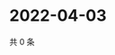 # 2022-04-03

共 0 条

<!-- BEGIN WEIBO -->
<!-- 最后更新时间 Sun Apr 03 2022 04:01:02 GMT+0800 (China Standard Time) -->

<!-- END WEIBO -->
